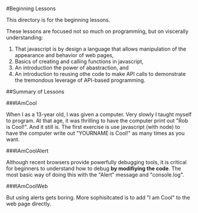 #Beginning Lessons


This directory is for the beginning lessons.

These lessons are focused not so much on programming, but on viscerally understanding:

1. That javascript is by design a language that allows manipulation of the appearance and 
behavior of web pages,
2. Basics of creating and calling functions in javascript,
3. An introduction the power of abastraction, and
4. An introduction to reusing othe code to make API calls to demonstrate the tremondous 
leverage of API-based programming.


##Summary of Lessons

###IAmCool

When I as a 13-year old, I was given a computer.  Very slowly I taught myself to program.
At that age, it was thrilling to have the computer print out "Rob is Cool!".  And it still 
is.  The first exercise is use javascript (with node) to have the computer write out
"YOURNAME is Cool!" as many times as you want.

###IAmCoolAlert 

Although recent browsers provide powerfully debugging tools, it is critical for beginners
to understand how to debug **by modifiying the code**.  The most basic way of doing this
with the "Alert" message and "console.log". 

###IAmCoolWeb 

But using alerts gets boring.  More sophisitcated is to add "I am Cool" to the web page
directly.




